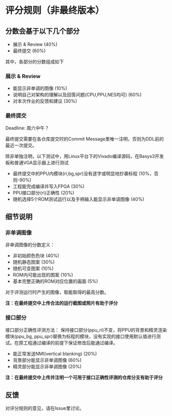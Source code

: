 # 评分规则（非最终版本）

## 分数会基于以下几个部分

- 展示 & Review (40%)
- 最终提交 (60%)

其中，各部分的分数组成如下

### 展示 & Review

- 能显示非单调的图像 (10%)
- 说明自己对架构的理解以及回答问题(CPU,PPU,NES均可) (60%)
- 对本次作业的反馈和建议 (30%)

### 最终提交

Deadline: 周六中午？

最终提交需要在各仓库提交时的Commit Message里唯一注明，否则为DDL前的最近一次提交。

除非单独注明，以下测试中，用Linux平台下的Vivado编译源码，在Basys3开发板和普通VGA显示器上进行测试

- 最终提交中的PPU内模块(ri,bg,spr)没有逐字或明显地抄袭标程  (10%，否则-90%)
- 工程能完成编译并写入FPGA  (30%)
- PPU接口部分(ri)正确性   (20%)
- 随机选择5个ROM测试运行以及手柄输入能显示非单调图像 (40%)

## 细节说明

### 非单调图像

非单调图像的分数定义：

- 非初始颜色色块    (40%)
- 随机静态图案  (30%)
- 随机可变图案  (10%)
- ROM内可能出现的图案   (10%)
- 基本完整正确的ROM对应位置的画面   (5%)

对于评测运行时产生的图像，取能取得的最高分数。

**注：在最终提交中上传合法的运行截图或照片有助于评分**

### 接口部分

接口部分正确性评测方法：
保持接口部分(ppu_ri)不变，将PPU的背景和精灵渲染模块(ppu_bg, ppu_spr)替换为标程的模块，没有实现的接口使用默认值进行测试。在原工程通过编译的前提下保证修改后能通过编译。

- 能正常发送NMI(vertical blanking) (20%)
- 背景部分能显示非单调图像 (60%)
- 精灵部分能显示非单调图像 (20%)

**注：在最终提交中上传并注明一个可用于接口正确性评测的仓库分支有助于评分**

## 反馈

对评分规则的意见，请在Issue里讨论。
